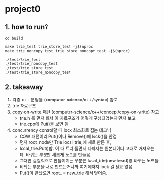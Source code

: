 # project0 

## 1. how to run?
```
cd build

make trie_test trie_store_test -j$(nproc)
make trie_noncopy_test trie_store_noncopy_test -j$(nproc)

./test/trie_test
./test/trie_noncopy_test
./test/trie_store_test
./test/trie_store_noncopy_test
```

## 2. takeaway 

1. 각종 c++ 문법들 (computer-science/c++/syntax) 참고
2. trie 자료구조 
3. copy-on-write 패턴 (computer-science/c++/concept/copy-on-write) 참고
    - trie.h 를 먼저 봐서 이 자료구조가 어떻게 구성되었는지 먼저 보고 
    - trie.cpp에 Put()을 보면 됨 
4. concurrency control할 때 lock 최소화로 잡는 테크닉 
    - COW 패턴이라 Put()이나 Remove()에 lock()을 안검
    - 먼저 root_node만 Trie local_trie;에 새로 만든 후,
    - local_trie.Put()함. 이 때 트리 돌면서 나머지는 원본데이터 고대로 가져오는데, 바뀌는 부분만 새롭게 노드를 만들음. 
    - 그러면 실질적으로 만들어지는 부분은 local_trie(new head)랑 바뀌는 노드들
    - 바뀌는 부분을 새로 만드는거니까 여기에까지 lock 걸 필요 없음 
    - Put()이 끝났으면 root_ = new_trie 해서 덮어씀. 
